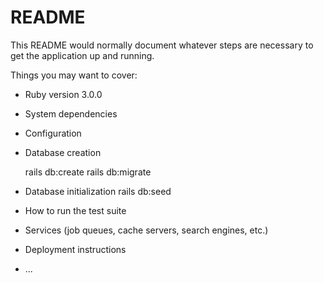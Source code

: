 # README

This README would normally document whatever steps are necessary to get the
application up and running.

Things you may want to cover:

* Ruby version
    3.0.0
* System dependencies

* Configuration

* Database creation
  
    rails db:create
    rails db:migrate
  
* Database initialization
    rails db:seed
  
* How to run the test suite

* Services (job queues, cache servers, search engines, etc.)

* Deployment instructions

* ...
